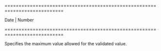 <!--**
/*-------------------------------------------
    Auto-generated file. Do not modify.
-------------------------------------------

**-->
===========================================================================
<!--type-->Date | Number<!--/type-->
===========================================================================

<!--shortDescription-->
Specifies the maximum value allowed for the validated value.
<!--/shortDescription-->

<!--fullDescription-->

<!--/fullDescription-->